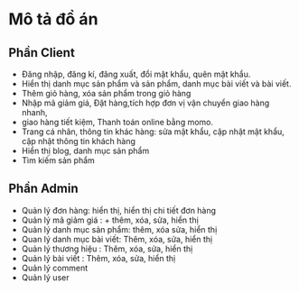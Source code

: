 # Mô tả đồ án
## Phần Client
- Đăng nhập, đăng kí, đăng xuất, đổi mật khẩu, quên mật khẩu.
- Hiển thị danh mục sản phẩm và sản phẩm, danh mục bài viết và bài viết. 
- Thêm giỏ hàng, xóa sản phẩm trong giỏ hàng
- Nhập mã giảm giá, Đặt hàng,tích hợp đơn vị vận chuyển giao hàng nhanh,
- giao hàng tiết kiệm, Thanh toán online bằng momo.
- Trang cá nhân, thông tin khác hàng: sửa mật khẩu, cập nhật mật khẩu, cập nhật thông tin khách hàng
- Hiển thị blog, danh mục sản phẩm  
- Tìm kiếm sản phẩm


## Phần Admin
- Quản lý đơn hàng: hiển thị, hiển thị chi tiết đơn hàng
- Quản lý mã giảm giá : + thêm, xóa, sửa, hiển thị 
- Quản lý danh mục sản phẩm: thêm, xóa sửa, hiển thị
- Quan lý danh mục bài viết: Thêm, xóa, sửa, hiển thị
- Quản lý thương hiệu : Thêm, xóa, sửa, hiển thị
- Quản lý bài viết : Thêm, xóa, sửa, hiển thị
- Quản lý comment 
- Quản lý user
